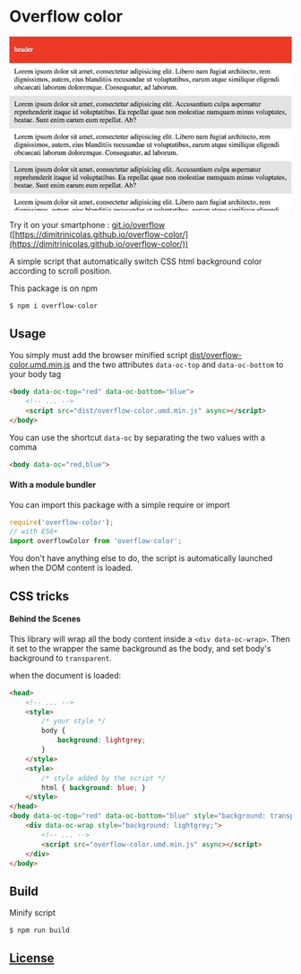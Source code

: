 # Overflow color

![Demo](gif.gif)

Try it on your smartphone : [git.io/overflow](https://dimitrinicolas.github.io/overflow-color/) ([https://dimitrinicolas.github.io/overflow-color/](https://dimitrinicolas.github.io/overflow-color/))

A simple script that automatically switch CSS html background color according to scroll position.

This package is on npm
```console
$ npm i overflow-color
```

## Usage

You simply must add the browser minified script [dist/overflow-color.umd.min.js](dist/overflow-color.umd.min.js) and the two attributes `data-oc-top` and `data-oc-bottom` to your body tag

```html
<body data-oc-top="red" data-oc-bottom="blue">
    <!-- ... -->
    <script src="dist/overflow-color.umd.min.js" async></script>
</body>
```

You can use the shortcut `data-oc` by separating the two values with a comma

```html
<body data-oc="red,blue">
```

#### With a module bundler

You can import this package with a simple require or import

```javascript
require('overflow-color');
// with ES6+
import overflowColor from 'overflow-color';
```

You don't have anything else to do, the script is automatically launched when the DOM content is loaded.

## CSS tricks
#### Behind the Scenes

This library will wrap all the body content inside a `<div data-oc-wrap>`.
Then it set to the wrapper the same background as the body, and set body's background to `transparent`.

when the document is loaded:
```html
<head>
    <!-- ... -->
    <style>
        /* your style */
        body {
            background: lightgrey;
        }
    </style>
    <style>
        /* style added by the script */
        html { background: blue; }
    </style>
</head>
<body data-oc-top="red" data-oc-bottom="blue" style="background: transparent;">
    <div data-oc-wrap style="background: lightgrey;">
        <!-- ... -->
        <script src="overflow-color.umd.min.js" async></script>
    </div>
</body>
```

## Build

Minify script
```console
$ npm run build
```

## [License](LICENSE)
